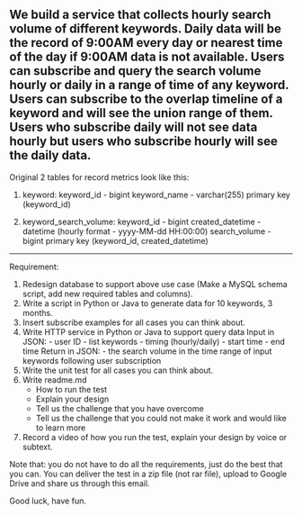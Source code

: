  We build a service that collects hourly search volume of different keywords.
 Daily data will be the record of 9:00AM every day or nearest time of the day if 9:00AM data is not available.
 Users can subscribe and query the search volume hourly or daily in a range of time of any keyword.
 Users can subscribe to the overlap timeline of a keyword and will see the union range of them.
 Users who subscribe daily will not see data hourly but users who subscribe hourly will see the daily data.
 ---------------------
 
 Original 2 tables for record metrics look like this:
 
 1. keyword:
 keyword_id - bigint
 keyword_name - varchar(255)
 primary key (keyword_id)
 
 2. keyword_search_volume:
 keyword_id - bigint
 created_datetime - datetime (hourly format - yyyy-MM-dd HH:00:00)
 search_volume - bigint
 primary key (keyword_id, created_datetime)
 
 ---------------------
 
 Requirement:
 1. Redesign database to support above use case (Make a MySQL schema script, add new required tables and columns).
 2. Write a script in Python or Java to generate data for 10 keywords, 3 months.
 3. Insert subscribe examples for all cases you can think about.
 4. Write HTTP service in Python or Java to support query data
     Input in JSON:
         - user ID
         - list keywords
         - timing (hourly/daily)
         - start time
         - end time
     Return in JSON:
         - the search volume in the time range of input keywords following user subscription
 5. Write the unit test for all cases you can think about.
 6. Write readme.md
     - How to run the test
     - Explain your design
     - Tell us the challenge that you have overcome
     - Tell us the challenge that you could not make it work and would like to learn more
 7. Record a video of how you run the test, explain your design by voice or subtext.
 
 Note that: you do not have to do all the requirements, just do the best that you can.
 You can deliver the test in a zip file (not rar file), upload to Google Drive and share us through this email.
 
 Good luck, have fun.
